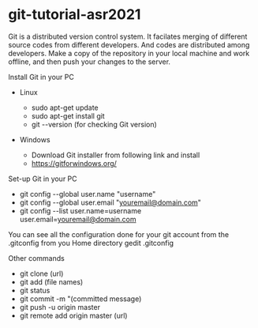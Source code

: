 # git-tutorial-asr2021

Git is a distributed version control system. It facilates merging of different source codes from different developers. And codes are distributed among developers. Make a copy of the repository in your local machine and work offline, and then push your changes to the server.

Install Git in your PC
- Linux
  - sudo apt-get update
  - sudo apt-get install git
  - git --version (for checking Git version)

- Windows
  - Download Git installer from following link and install
  - https://gitforwindows.org/

Set-up Git in your PC
- git config --global user.name "username" 
- git config --global user.email "youremail@domain.com" 
- git config --list
	user.name=username
	user.email=youremail@domain.com

You can see all the configuration done for your git account from the .gitconfig from you Home directory
gedit .gitconfig

Other commands 
- git clone (url)
- git add (file names) 
- git status
- git commit -m "(committed message) 
- git push -u origin master 
- git remote add origin master (url) 

